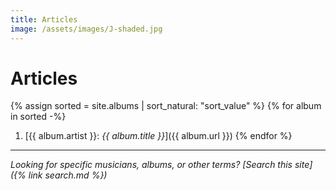 ```yaml
---
title: Articles
image: /assets/images/J-shaded.jpg
---
```


# Articles 

{% assign sorted = site.albums | sort_natural: "sort_value" %}
{% for album in sorted -%}
1. [{{ album.artist }}: *{{ album.title }}*]({{ album.url }})
{% endfor %}

---

*Looking for specific musicians, albums, or other terms? [Search this site]({% link search.md %})*
